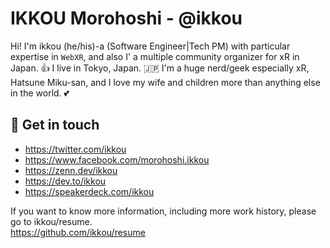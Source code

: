 # IKKOU Morohoshi - @ikkou

Hi! I'm ikkou (he/his)-a (Software Engineer|Tech PM) with particular expertise in `WebXR`, and also I' a multiple community organizer for xR in Japan. 👍 I live in Tokyo, Japan. 🇯🇵 I'm a huge nerd/geek especially xR, Hatsune Miku-san, and I love my wife and children more than anything else in the world. 💕

## 🤝 Get in touch

* https://twitter.com/ikkou
* https://www.facebook.com/morohoshi.ikkou
* https://zenn.dev/ikkou
* https://dev.to/ikkou
* https://speakerdeck.com/ikkou

If you want to know more information, including more work history, please go to ikkou/resume.  
https://github.com/ikkou/resume
